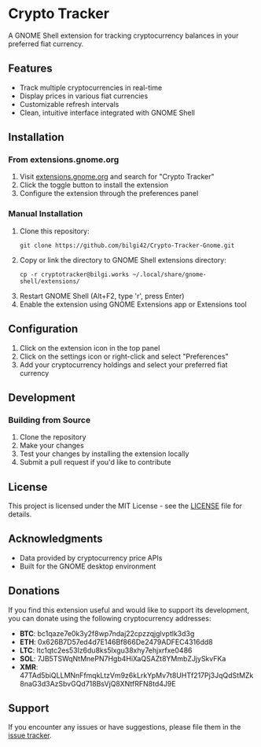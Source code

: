 # Crypto Tracker

A GNOME Shell extension for tracking cryptocurrency balances in your preferred fiat currency.

## Features

- Track multiple cryptocurrencies in real-time
- Display prices in various fiat currencies
- Customizable refresh intervals
- Clean, intuitive interface integrated with GNOME Shell

## Installation

### From extensions.gnome.org

1. Visit [extensions.gnome.org](https://extensions.gnome.org) and search for "Crypto Tracker"
2. Click the toggle button to install the extension
3. Configure the extension through the preferences panel

### Manual Installation

1. Clone this repository:
   ```
   git clone https://github.com/bilgi42/Crypto-Tracker-Gnome.git
   ```
2. Copy or link the directory to GNOME Shell extensions directory:
   ```
   cp -r cryptotracker@bilgi.works ~/.local/share/gnome-shell/extensions/
   ```
3. Restart GNOME Shell (Alt+F2, type 'r', press Enter)
4. Enable the extension using GNOME Extensions app or Extensions tool

## Configuration

1. Click on the extension icon in the top panel
2. Click on the settings icon or right-click and select "Preferences"
3. Add your cryptocurrency holdings and select your preferred fiat currency

## Development

### Building from Source

1. Clone the repository
2. Make your changes
3. Test your changes by installing the extension locally
4. Submit a pull request if you'd like to contribute

## License

This project is licensed under the MIT License - see the [LICENSE](LICENSE) file for details.

## Acknowledgments

- Data provided by cryptocurrency price APIs
- Built for the GNOME desktop environment

## Donations

If you find this extension useful and would like to support its development, you can donate using the following cryptocurrency addresses:

- **BTC**: bc1qaze7e0k3y2f8wp7ndaj22cpzzqjglvptlk3d3g
- **ETH**: 0x626B7D57ed4d7E146Bf866De2479ADFEC4316dd8
- **LTC**: ltc1qtc2es53lz6du8ks5lxgu38xhy7ehjxrfxe0486
- **SOL**: 7JB5TSWqNtMnePN7Hgb4HiXaQSAZt8YMmbZJjySkvFKa
- **XMR**: 47TAd5biQLLMNnFfmqkLtzVm9z6kLrkYpMv7t8UHTf217Pj3JqQdStMZk8naG3d3AzSbvGQd718BsVjQ8XNtfRFN8td4J9E

## Support

If you encounter any issues or have suggestions, please file them in the [issue tracker](https://github.com/bilgi42/Crypto-Tracker-Gnome/issues).
